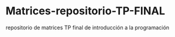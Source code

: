 # Matrices-repositorio-TP-FINAL
repositorio de matrices TP final de introducción a la programación 
